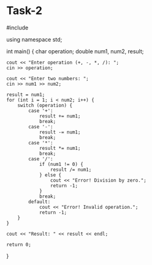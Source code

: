 # Task-2
#include <iostream> 
 
using namespace std; 
 
int main() { 
    char operation; 
    double num1, num2, result; 
 
    cout << "Enter operation (+, -, *, /): "; 
    cin >> operation; 
 
    cout << "Enter two numbers: "; 
    cin >> num1 >> num2; 
 
    result = num1; 
    for (int i = 1; i < num2; i++) { 
        switch (operation) { 
            case '+': 
                result += num1; 
                break; 
            case '-': 
                result -= num1; 
                break; 
            case '*': 
                result *= num1; 
                break; 
            case '/': 
                if (num1 != 0) { 
                    result /= num1; 
                } else { 
                    cout << "Error! Division by zero."; 
                    return -1; 
                } 
                break; 
            default: 
                cout << "Error! Invalid operation."; 
                return -1; 
        } 
    } 
 
    cout << "Result: " << result << endl; 
 
    return 0; 
} 
